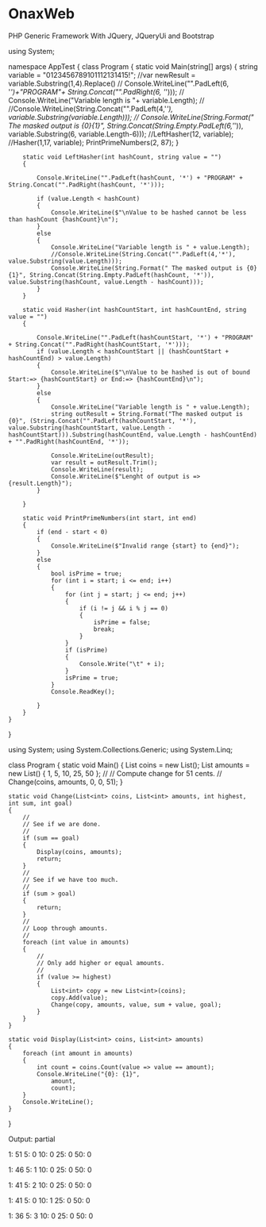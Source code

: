# OnaxWeb
PHP Generic Framework With JQuery, JQueryUi and Bootstrap

using System;

namespace AppTest
{
    class Program
    {
        static void Main(string[] args)
        {
            string variable = "0123456789101112131415!";
            //var newResult = variable.Substring(1,4).Replace()
            // Console.WriteLine("".PadLeft(6, '*')+"PROGRAM"+ String.Concat("".PadRight(6, '*')));
            // Console.WriteLine("Variable length is "+ variable.Length);
            // //Console.WriteLine(String.Concat("".PadLeft(4,'*'), variable.Substring(variable.Length)));
            // Console.WriteLine(String.Format(" The masked output is {0}{1}", String.Concat(String.Empty.PadLeft(6,'*')), variable.Substring(6, variable.Length-6)));
            //LeftHasher(12, variable);
            //Hasher(1,17, variable);
            PrintPrimeNumbers(2, 87);
        }


        static void LeftHasher(int hashCount, string value = "")
        {

            Console.WriteLine("".PadLeft(hashCount, '*') + "PROGRAM" + String.Concat("".PadRight(hashCount, '*')));

            if (value.Length < hashCount)
            {
                Console.WriteLine($"\nValue to be hashed cannot be less than hashCount {hashCount}\n");
            }
            else
            {
                Console.WriteLine("Variable length is " + value.Length);
                //Console.WriteLine(String.Concat("".PadLeft(4,'*'), value.Substring(value.Length)));
                Console.WriteLine(String.Format(" The masked output is {0}{1}", String.Concat(String.Empty.PadLeft(hashCount, '*')), value.Substring(hashCount, value.Length - hashCount)));
            }
        }

        static void Hasher(int hashCountStart, int hashCountEnd, string value = "")
        {

            Console.WriteLine("".PadLeft(hashCountStart, '*') + "PROGRAM" + String.Concat("".PadRight(hashCountStart, '*')));
            if (value.Length < hashCountStart || (hashCountStart + hashCountEnd) > value.Length)
            {
                Console.WriteLine($"\nValue to be hashed is out of bound Start:=> {hashCountStart} or End:=> {hashCountEnd}\n");
            }
            else
            {
                Console.WriteLine("Variable length is " + value.Length);
                string outResult = String.Format("The masked output is {0}", (String.Concat("".PadLeft(hashCountStart, '*'), value.Substring(hashCountStart, value.Length - hashCountStart))).Substring(hashCountEnd, value.Length - hashCountEnd) + "".PadRight(hashCountEnd, '*'));

                Console.WriteLine(outResult);
                var result = outResult.Trim();
                Console.WriteLine(result);
                Console.WriteLine($"Lenght of output is => {result.Length}");
            }

        }

        static void PrintPrimeNumbers(int start, int end)
        {
            if (end - start < 0)
            {
                Console.WriteLine($"Invalid range {start} to {end}");
            }
            else
            {
                bool isPrime = true;
                for (int i = start; i <= end; i++)
                {
                    for (int j = start; j <= end; j++)
                    {
                        if (i != j && i % j == 0)
                        {
                            isPrime = false;
                            break;
                        }
                    }
                    if (isPrime)
                    {
                        Console.Write("\t" + i);
                    }
                    isPrime = true;
                }
                Console.ReadKey();

            }
        }
    }
}



using System;
using System.Collections.Generic;
using System.Linq;

class Program
{
    static void Main()
    {
        List<int> coins = new List<int>();
        List<int> amounts = new List<int>() { 1, 5, 10, 25, 50 };
        //
        // Compute change for 51 cents.
        //
        Change(coins, amounts, 0, 0, 51);
    }

    static void Change(List<int> coins, List<int> amounts, int highest, int sum, int goal)
    {
        //
        // See if we are done.
        //
        if (sum == goal)
        {
            Display(coins, amounts);
            return;
        }
        //
        // See if we have too much.
        //
        if (sum > goal)
        {
            return;
        }
        //
        // Loop through amounts.
        //
        foreach (int value in amounts)
        {
            //
            // Only add higher or equal amounts.
            //
            if (value >= highest)
            {
                List<int> copy = new List<int>(coins);
                copy.Add(value);
                Change(copy, amounts, value, sum + value, goal);
            }
        }
    }

    static void Display(List<int> coins, List<int> amounts)
    {
        foreach (int amount in amounts)
        {
            int count = coins.Count(value => value == amount);
            Console.WriteLine("{0}: {1}",
                amount,
                count);
        }
        Console.WriteLine();
    }
}

Output: partial

1: 51
5: 0
10: 0
25: 0
50: 0

1: 46
5: 1
10: 0
25: 0
50: 0

1: 41
5: 2
10: 0
25: 0
50: 0

1: 41
5: 0
10: 1
25: 0
50: 0

1: 36
5: 3
10: 0
25: 0
50: 0

